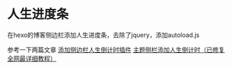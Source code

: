 # 人生进度条
在hexo的博客侧边栏添加人生进度条，去除了jquery，添加autoload.js

参考一下两篇文章
[添加侧边栏人生倒计时插件](https://blog.xybin.top/2022/countdown-to-life)
[主题侧栏添加人生倒计时（已修复全网最详细教程）](https://www.baixiaomo360.com/2)